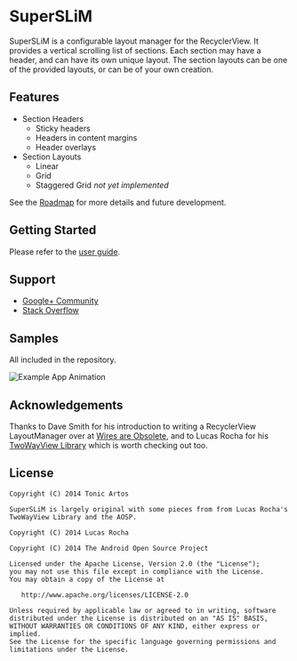 SuperSLiM
=========

SuperSLiM is a configurable layout manager for the RecyclerView. It provides a vertical scrolling list of sections. Each section may have a header, and can have its own unique layout. The section layouts can be one of the provided layouts, or can be of your own creation.

## Features
- Section Headers
  - Sticky headers
  - Headers in content margins
  - Header overlays
- Section Layouts
  - Linear
  - Grid
  - Staggered Grid *not yet implemented*

See the [Roadmap](https://github.com/TonicArtos/SuperSLiM/wiki/Roadmap) for more details and future development.

## Getting Started
Please refer to the [user guide](https://github.com/TonicArtos/SuperSLiM/wiki/User's%20Guide).

## Support
- [Google+ Community](https://plus.google.com/communities/104097089134643994744)
- [Stack Overflow](https://stackoverflow.com/questions/tagged/superslim)
 
## Samples
All included in the repository.

![Example App Animation](https://4.bp.blogspot.com/-ep46JKpGa84/VJhX1plWWCI/AAAAAAAAXZY/9A1ArrV3a3k/s1600/SuperSLiM-Demo-small.gif)

## Acknowledgements
Thanks to Dave Smith for his introduction to writing a RecyclerView LayoutManager over at [Wires are Obsolete](http://wiresareobsolete.com/), and to Lucas Rocha for his [TwoWayView Library](http://github.com/lucasr/twoway-view/) which is worth checking out too.

## License
```
Copyright (C) 2014 Tonic Artos

SuperSLiM is largely original with some pieces from from Lucas Rocha's TwoWayView Library and the AOSP.

Copyright (C) 2014 Lucas Rocha

Copyright (C) 2014 The Android Open Source Project

Licensed under the Apache License, Version 2.0 (the "License");
you may not use this file except in compliance with the License.
You may obtain a copy of the License at

   http://www.apache.org/licenses/LICENSE-2.0

Unless required by applicable law or agreed to in writing, software
distributed under the License is distributed on an "AS IS" BASIS,
WITHOUT WARRANTIES OR CONDITIONS OF ANY KIND, either express or implied.
See the License for the specific language governing permissions and
limitations under the License.
```
